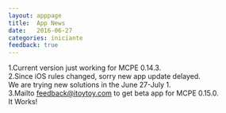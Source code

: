 ```yaml
---
layout: apppage
title:  App News
date:   2016-06-27
categories: iniciante
feedback: true
---
```

1.Current version just working for MCPE 0.14.3.  
2.Since iOS rules changed, sorry new app update delayed.  
We are trying new solutions in the June 27-July 1.  
3.Mailto feedback@itoytoy.com to get beta app for MCPE 0.15.0.  
It Works! 



